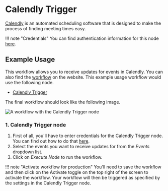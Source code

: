# Calendly Trigger

[Calendly](https://calendly.com/) is an automated scheduling software that is designed to make the process of finding meeting times easy.

!!! note "Credentials"
    You can find authentication information for this node [here](/integrations/credentials/calendly/).



## Example Usage

This workflow allows you to receive updates for events in Calendly. You can also find the [workflow](https://n8n.io/workflows/540) on the website. This example usage workflow would use the following node.

- [Calendly Trigger]()

The final workflow should look like the following image.

![A workflow with the Calendly Trigger node](/_images/integrations/trigger-nodes/calendlytrigger/workflow.png)


### 1. Calendly Trigger node

1. First of all, you'll have to enter credentials for the Calendly Trigger node. You can find out how to do that [here](/integrations/credentials/calendly/).
2. Select the events you want to receive updates for from the *Events* dropdown list.
3. Click on *Execute Node* to run the workflow.

!!! note "Activate workflow for production"
    You'll need to save the workflow and then click on the Activate toggle on the top right of the screen to activate the workflow. Your workflow will then be triggered as specified by the settings in the Calendly Trigger node.

